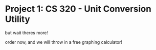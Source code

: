 # Project 1: CS 320 - Unit Conversion Utility

but wait theres more!

order now, and we will throw in a free graphing calculator!
